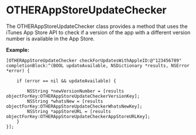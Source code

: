 # OTHERAppStoreUpdateChecker #


The OTHERAppStoreUpdateChecker class provides a method that uses the iTunes App Store API to check if a version of the app with a different version number is available in the App Store.

__Example:__

	[OTHERAppStoreUpdateChecker checkForUpdatesWithAppleID:@"123456789" completionBlock:^(BOOL updateAvailable, NSDictionary *results, NSError *error) {
		
		if (error == nil && updateAvailable) {

			NSString *newVersionNumber = [results objectForKey:OTHERAppStoreUpdateCheckerVersionKey];
			NSString *whatsNew = [results objectForKey:OTHERAppStoreUpdateCheckerWhatsNewKey];
			NSString *appStoreURL = [results objectForKey:OTHERAppStoreUpdateCheckerAppStoreURLKey];
		}
	}];


